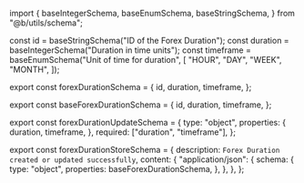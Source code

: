import {
  baseIntegerSchema,
  baseEnumSchema,
  baseStringSchema,
} from "@b/utils/schema";

const id = baseStringSchema("ID of the Forex Duration");
const duration = baseIntegerSchema("Duration in time units");
const timeframe = baseEnumSchema("Unit of time for duration", [
  "HOUR",
  "DAY",
  "WEEK",
  "MONTH",
]);

export const forexDurationSchema = {
  id,
  duration,
  timeframe,
};

export const baseForexDurationSchema = {
  id,
  duration,
  timeframe,
};

export const forexDurationUpdateSchema = {
  type: "object",
  properties: {
    duration,
    timeframe,
  },
  required: ["duration", "timeframe"],
};

export const forexDurationStoreSchema = {
  description: `Forex Duration created or updated successfully`,
  content: {
    "application/json": {
      schema: {
        type: "object",
        properties: baseForexDurationSchema,
      },
    },
  },
};
